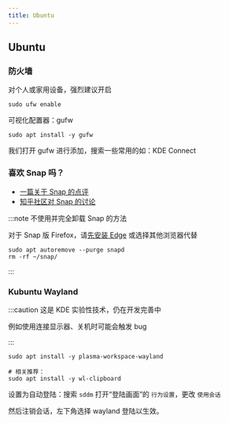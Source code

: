 ```yaml
---
title: Ubuntu
---
```


## Ubuntu

### 防火墙

对个人或家用设备，强烈建议开启

    sudo ufw enable

可视化配置器：gufw

    sudo apt install -y gufw

我们打开 gufw 进行添加，搜索一些常用的如：KDE Connect

### 喜欢 Snap 吗？

- [一篇关于 Snap 的点评](https://www.toutiao.com/article/6331388216112972033/)
- [知乎社区对 Snap 的讨论](https://www.zhihu.com/question/47514122)

:::note 不使用并完全卸载 Snap 的方法

对于 Snap 版 Firefox，请<a target="_blank" href="/docs/browser/edge-for-linux">先安装 Edge</a> 或选择其他浏览器代替

```shell
sudo apt autoremove --purge snapd
rm -rf ~/snap/
```

:::


### Kubuntu Wayland

:::caution 这是 KDE 实验性技术，仍在开发完善中

例如使用连接显示器、关机时可能会触发 bug

:::

```shell
sudo apt install -y plasma-workspace-wayland

# 相关推荐：
sudo apt install -y wl-clipboard
```

设置为自动登陆：搜索 `sddm` 打开“登陆画面”的 `行为设置`，更改 `使用会话`

然后注销会话，左下角选择 wayland 登陆以生效。
